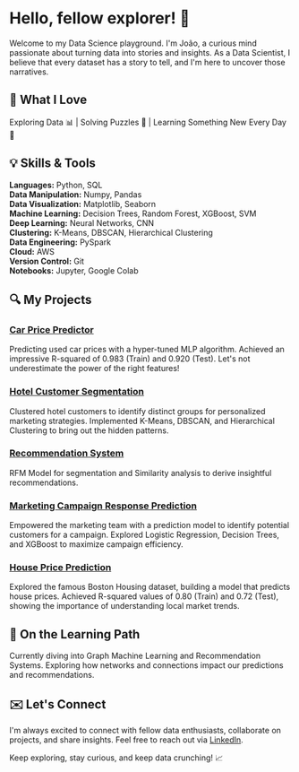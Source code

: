 # Hello, fellow explorer! 👋

Welcome to my Data Science playground. I'm João, a curious mind passionate about turning data into stories and insights. As a Data Scientist, I believe that every dataset has a story to tell, and I'm here to uncover those narratives.

## 🚀 What I Love

Exploring Data 📊 | Solving Puzzles 🧩 | Learning Something New Every Day 📖

## 💡 Skills & Tools

**Languages:** Python, SQL  
**Data Manipulation:** Numpy, Pandas  
**Data Visualization:** Matplotlib, Seaborn  
**Machine Learning:** Decision Trees, Random Forest, XGBoost, SVM  
**Deep Learning:** Neural Networks, CNN  
**Clustering:** K-Means, DBSCAN, Hierarchical Clustering  
**Data Engineering:** PySpark  
**Cloud:** AWS  
**Version Control:** Git  
**Notebooks:** Jupyter, Google Colab  

## 🔍 My Projects

### [Car Price Predictor](https://github.com/JoaoCA98/Used-Cars-Price-Prediction)
Predicting used car prices with a hyper-tuned MLP algorithm. Achieved an impressive R-squared of 0.983 (Train) and 0.920 (Test). Let's not underestimate the power of the right features!

### [Hotel Customer Segmentation](https://github.com/JoaoCA98/Customer_Segmentation)
Clustered hotel customers to identify distinct groups for personalized marketing strategies. Implemented K-Means, DBSCAN, and Hierarchical Clustering to bring out the hidden patterns.

### [Recommendation System](https://github.com/JoaoCA98/Marketing-Strategy-Enhancement-With-Data-Science)
RFM Model for segmentation and Similarity analysis to derive insightful recommendations.

### [Marketing Campaign Response Prediction](https://github.com/JoaoCA98/Campaign_Response)
Empowered the marketing team with a prediction model to identify potential customers for a campaign. Explored Logistic Regression, Decision Trees, and XGBoost to maximize campaign efficiency.

### [House Price Prediction](https://github.com/JoaoCA98/House-Price-Prediction)
Explored the famous Boston Housing dataset, building a model that predicts house prices. Achieved R-squared values of 0.80 (Train) and 0.72 (Test), showing the importance of understanding local market trends.

## 🌱 On the Learning Path

Currently diving into Graph Machine Learning and Recommendation Systems. Exploring how networks and connections impact our predictions and recommendations.

## ✉️ Let's Connect

I'm always excited to connect with fellow data enthusiasts, collaborate on projects, and share insights. Feel free to reach out via [LinkedIn](www.linkedin.com/in/joaocabralascensao).

Keep exploring, stay curious, and keep data crunching! 📈
